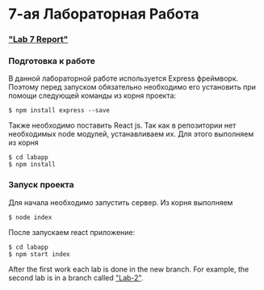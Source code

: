 # 7-ая Лабораторная Работа

### ["Lab 7 Report"](https://github.com/SolovyovD/WP_labs/blob/Lab-7/Lab%20Report(Solovyov_Chirkin).docx)

### Подготовка к работе

В данной лабораторной работе используется Express фреймворк.
Поэтому перед запуском обязательно необходимо его установить при помощи следующей команды из корня проекта:
```
$ npm install express --save
```
Также необходимо поставить React js. Так как в репозитории нет необходимых node модулей, устанавливаем их.
Для этого выполняем из корня
```
$ cd labapp
$ npm install
```

### Запуск проекта
Для начала необходимо запустить сервер. Из корня выполняем
```
$ node index
```
После запускаем react приложение:
```
$ cd labapp
$ npm start index
```



After the first work each lab is done in the new branch. For example, the second lab is in a branch called ["Lab-2"](https://github.com/SolovyovD/WP_labs/tree/Lab-2).